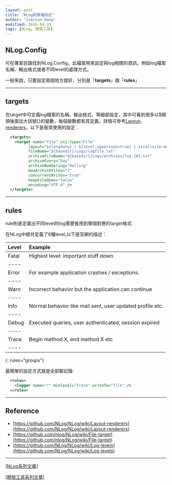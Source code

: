 ```yaml
---
layout: post
title: "NLog配置檔設定"
author: "Iverson Hong"
modified: 2016-04-28
tags: [NLog, 開發工具]
---
```


## NLog.Config ##

可在專案目錄找到NLog.Config，此檔案用來設定與log相關的資訊，例如log檔案名稱、輸出格式或者不同level的處理方式。

一般來說，只要設定兩個地方就好，分別是「**targets**」跟「**rules**」

----------

## targets ##

在target中可定義log檔案的名稱，輸出格式，等細部設定，其中可看到很多以$開頭後面加大括號{}的變數，每個變數都有其定義，詳情可參考[Layout-renderers](https://github.com/NLog/NLog/wiki/Layout-renderers)，以下是我常使用的設定：

~~~xml
  <targets>
    <target name="file" xsi:type="File"
          layout="${longdate} | ${level:uppercase=true} | ${callsite:methodName=true} | ${message} ${onexception:${newline}${exception:format=tostring}} ${newline}"
          fileName="${basedir}/Logs/logfile.txt"
          archiveFileName="${basedir}/Logs/archives/log.{#}.txt"
          archiveEvery="Day"
          archiveNumbering="Rolling"
          maxArchiveFiles="7"
          concurrentWrites="true"
          keepFileOpen="false"
          encoding="UTF-8" />
  </targets>
~~~

----------

## rules ##

rule則是定義出不同level的log需要套用到哪個對應的target格式

在NLog中總共定義了6種level,以下是官網的描述：

| **Level** | **Example** |
|:------|:------|
| Fatal | Highest level: important stuff down |
|----
| Error | For example application crashes / exceptions. |
|----
| Warn | Incorrect behavior but the application can continue |
|----
| Info | Normal behavior like mail sent, user updated profile etc. |
|----
| Debug| Executed queries, user authenticated, session expired |
|----
| Trace| Begin method X, end method X etc |
|----
{: rules="groups"}

最簡單的設定方式就是全部都記錄:

~~~xml
  <rules>
    <logger name="*" minlevel="Trace" writeTo="file" />
  </rules>
~~~

----------

## Reference ##

- [https://github.com/NLog/NLog/wiki/Layout-renderers](https://github.com/NLog/NLog/wiki/Layout-renderers)
- [https://github.com/nlog/NLog/wiki/File-target](https://github.com/nlog/NLog/wiki/File-target)
- [https://github.com/NLog/NLog/wiki/Log-levels](https://github.com/NLog/NLog/wiki/Log-levels)

----------

[[NLog系列文章]](http://yu-qiao-hong.github.io/tags/#NLog)

[[開發工具系列文章]](http://yu-qiao-hong.github.io/tags/#開發工具)